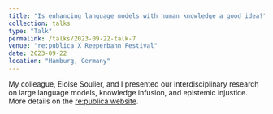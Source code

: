 ```yaml
---
title: "Is enhancing language models with human knowledge a good idea?"
collection: talks
type: "Talk"
permalink: /talks/2023-09-22-talk-7
venue: "re:publica X Reeperbahn Festival"
date: 2023-09-22
location: "Hamburg, Germany"
---
```


My colleague, Eloise Soulier, and I presented our interdisciplinary research on large language models, knowledge infusion, and epistemic injustice. 
More details on the [re:publica website](https://re-publica.com/de/session/enhancing-language-models-human-knowledge-good-idea).